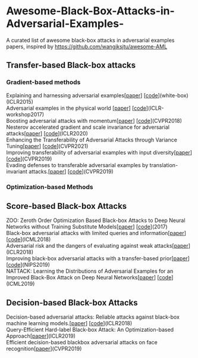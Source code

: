 # Awesome-Black-Box-Attacks-in-Adversarial-Examples-
A curated list of awesome black-box attacks in adversarial examples papers, inspired by https://github.com/wangjksjtu/awesome-AML
## Transfer-based Black-box attacks
### Gradient-based methods
Explaining and harnessing adversarial examples[[paper](https://arxiv.org/abs/1412.6572)] [[code](https://github.com/1Konny/FGSM)](white-box)(ICLR2015)    
Adversarial examples in the physical world [[paper](https://arxiv.org/pdf/1607.02533.pdf)] [[code](https://github.com/Harry24k/AEPW-pytorch)](ICLR-workshop2017)     
Boosting adversarial attacks with momentum[[paper](http://arxiv.org/abs/1710.06081v3)] [[code](https://github.com/dongyp13/Non-Targeted-Adversarial-Attacks)](CVPR2018)  
Nesterov accelerated gradient and scale invariance for adversarial attacks[[paper](https://arxiv.org/pdf/1908.06281.pdf)] [[code](https://github.com/JHL-HUST/SI-NI-FGSM)](ICLR2020)  
Enhancing the Transferability of Adversarial Attacks through Variance Tuning[[paper](https://arxiv.org/pdf/2103.15571.pdf)] [[code](https://github.com/JHL-HUST/VT)](CVPR2021)  
Improving transferability of adversarial examples with input diversity[[paper](https://arxiv.org/abs/1803.06978)] [[code](https://github.com/cihangxie/DI-2-FGSM)](CVPR2019)  
Evading defenses to transferable adversarial examples by translation-invariant attacks.[[paper](https://openaccess.thecvf.com/content_CVPR_2019/papers/Dong_Evading_Defenses_to_Transferable_Adversarial_Examples_by_Translation-Invariant_Attacks_CVPR_2019_paper.pdf)] [[code](https://github.com/dongyp13/Translation-Invariant-Attacks)](CVPR2019)

### Optimization-based Methods
## Score-based Black-box Attacks
ZOO: Zeroth Order Optimization Based Black-box Attacks to Deep Neural Networks without Training Substitute Models[[paper](https://arxiv.org/pdf/1708.03999.pdf)] [[code](https://github.com/IBM/ZOO-Attack)](2017)    
Black-box adversarial attacks with limited queries and information[[paper](https://arxiv.org/pdf/1804.08598.pdf)][[code](https://github.com/labsix/limited-blackbox-attacks)](ICML2018)    
Adversarial risk and the dangers of evaluating against weak attacks[[paper](https://arxiv.org/pdf/1802.05666.pdf)](ICLR2018)    
Improving black-box adversarial attacks with a transfer-based prior[[paper](https://arxiv.org/pdf/1906.06919.pdf)][[code](https://github.com/prior-guided-rgf/Prior-Guided-RGF)](NIPS2019)   
NATTACK: Learning the Distributions of Adversarial Examples for an Improved Black-Box Attack on Deep Neural Networks[[paper](https://arxiv.org/pdf/1905.00441.pdf)] [[code](https://github.com/Cold-Winter/Nattack)](ICML2019)   
## Decision-based Black-box Attacks
Decision-based adversarial attacks: Reliable attacks against black-box machine learning models.[[paper](https://arxiv.org/pdf/1712.04248.pdf)] [[code](https://github.com/greentfrapp/boundary-attack)](ICLR2018)    
Query-Efficient Hard-label Black-box Attack: An Optimization-based Approach[[paper](https://arxiv.org/pdf/1807.04457.pdf)](ICLR2019)  
Efficient decision-based blackbox adversarial attacks on face recognition[[paper](https://openaccess.thecvf.com/content_CVPR_2019/papers/Dong_Efficient_Decision-Based_Black-Box_Adversarial_Attacks_on_Face_Recognition_CVPR_2019_paper.pdf)](CVPR2019)




